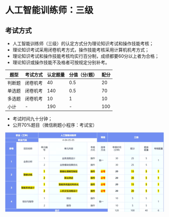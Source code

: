 # 人工智能训练师：三级
## 考试方式
- 人工智能训练师（三级）的认定方式分为理论知识考试和操作技能考核；
- 理论知识考试采用闭卷机考方式，操作技能考核采用计算机机考方式；
- 理论知识考试和操作技能考核均实行百分制，成绩都要60分以上者为合格；
- 理论知识或操作技能不及格者可按规定分别补考。

|题型|考试方式|认定题量|分值（分/题）|配分|
|-|-|-|-|-|
|判断题|闭卷机考|40|0.5|20|
|单选题|闭卷机考|140|0.5|70|
|多选题|闭卷机考|10|1|10|
|小计|-|190|-|100|

- 考试时间九十分钟；
- 公开70%题目（微信刷题小程序：考试宝）

![操作技能考核题型](../pic/操作技能考核题型.png)
